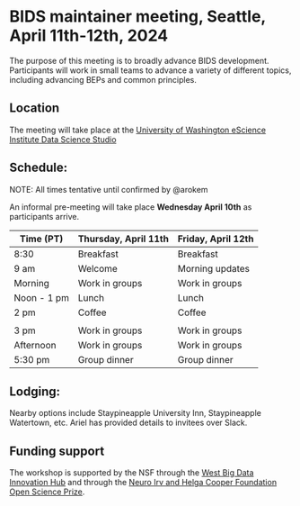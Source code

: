 # BIDS maintainer meeting, Seattle, April 11th-12th, 2024

The purpose of this meeting is to broadly advance BIDS development. Participants will work in small teams to advance a variety of different topics, including advancing BEPs and common principles.

## Location

The meeting will take place at the [University of Washington eScience Institute Data Science Studio](https://www.google.com/maps/place/eScience+Institute/@47.6536832,-122.3135565,16z/data=!4m5!3m4!1s0x549014f277b0f15d:0x7c2434f079426d8c!8m2!3d47.6533665!4d-122.3117848)

## Schedule:

NOTE: All times tentative until confirmed by @arokem

An informal pre-meeting will take place **Wednesday April 10th** as participants arrive. 

| Time (PT) | Thursday, April 11th  | Friday, April 12th |
|---|---|---|
| 8:30 | Breakfast | Breakfast |
| 9 am | Welcome  | Morning updates|
| Morning | Work in groups | Work in groups |
| Noon - 1 pm | Lunch | Lunch |
| 2 pm | Coffee | Coffee|
|  | | |
| 3 pm | Work in groups | Work in groups |
| Afternoon | Work in groups | Work in groups |
| 5:30 pm | Group dinner | Group dinner |

## Lodging:

Nearby options include Staypineapple University Inn, Staypineapple Watertown, etc.
Ariel has provided details to invitees over Slack.

## Funding support

The workshop is supported by the NSF through the [West Big Data Innovation Hub](https://www.westbigdatahub.org/) and through the
[Neuro Irv and Helga Cooper Foundation Open Science Prize](https://www.mcgill.ca/neuro/open-science/open-science-awards-and-prizes/neuro-irv-and-helga-cooper-foundation-open-science-prizes).
